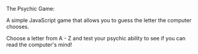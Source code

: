 The Psychic Game:

A simple JavaScript game that allows you to guess the letter the computer chooses.

Choose a letter from A - Z and test your psychic ability to see if you can read the computer's mind!